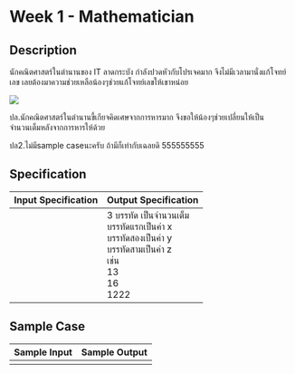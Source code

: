 # Week 1 - Mathematician
## Description
นักคณิตศาสตร์ในตำนานของ IT ลาดกระบัง กำลังปวดหัวกับโปรเจคมาก จึงไม่มีเวลามานั่งแก้โจทย์เลข เลยต้องมาความช่วยเหลือน้องๆช่วยแก้โจทย์เลขให้เขาหน่อย

![](https://www.dropbox.com/s/apm7ekswa59yc0p/1.jpg?raw=1)

ปล.นักคณิตศาสตร์ในตำนานขี้เกียจคิดเศษจากการหารมาก จึงขอให้น้องๆช่วยเปลี่ยนให้เป็นจำนวนเต็มหลังจากการหารให้ด้วย

ปล2.ไม่มีsample caseนะครับ ถ้ามีก็เท่ากับเฉลยดิ 555555555

## Specification
| Input Specification | Output Specification |
| - | - |
|| 3 บรรทัด เป็นจำนวนเต็ม <br> บรรทัดแรกเป็นค่า x <br> บรรทัดสองเป็นค่า y <br> บรรทัดสามเป็นค่า z <br> เช่น <br> 13 <br> 16 <br> 1222  |

## Sample Case
| Sample Input | Sample Output |
| - | - |
| | |